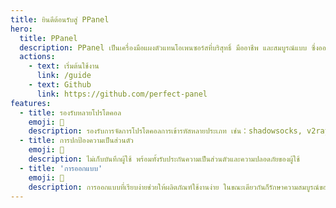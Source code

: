 ```yaml
---
title: ยินดีต้อนรับสู่ PPanel
hero:
  title: PPanel
  description: PPanel เป็นเครื่องมือแผงตัวแทนโอเพนซอร์สที่บริสุทธิ์ มืออาชีพ และสมบูรณ์แบบ ซึ่งออกแบบมาเพื่อเป็นตัวเลือกที่เหมาะสมสำหรับการเรียนรู้และการปฏิบัติของคุณ
  actions:
    - text: เริ่มต้นใช้งาน
      link: /guide
    - text: Github
      link: https://github.com/perfect-panel
features:
  - title: รองรับหลายโปรโตคอล
    emoji: 💎
    description: รองรับการจัดการโปรโตคอลการเข้ารหัสหลายประเภท เช่น：shadowsocks, v2ray, trojan, hysteria2, tuic เป็นต้น
  - title: การปกป้องความเป็นส่วนตัว
    emoji: 🌈
    description: ไม่เก็บบันทึกผู้ใช้ พร้อมทั้งรับประกันความเป็นส่วนตัวและความปลอดภัยของผู้ใช้
  - title: 'การออกแบบ'
    emoji: 🚀
    description: การออกแบบที่เรียบง่ายช่วยให้ผลิตภัณฑ์ใช้งานง่าย ในขณะเดียวกันก็รักษาความสมบูรณ์ของตรรกะทางธุรกิจ
---
```

